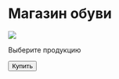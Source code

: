 <!DOCTYPE html>
<head>
    <meta charset="UTF-8">
    <meta name="viewport">
    <title>Магазин обуви</title>
    
</head>
<body>
    <div id="main">
        <h1>Магазин обуви</h1>
        <img src="[nike.jpg](https://img.favpng.com/7/11/23/nike-women-s-roshe-one-sports-shoes-adidas-png-favpng-btrdESJMVRwKQcphHPcWX8q1R.jpg)https://img.favpng.com/7/11/23/nike-women-s-roshe-one-sports-shoes-adidas-png-favpng-btrdESJMVRwKQcphHPcWX8q1R.jpg">
        <p>Выберите продукцию</p>
        <button id="buy">Купить</button>
    </div>
</body>
    

